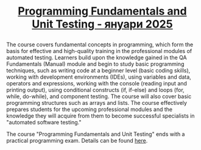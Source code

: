 # <p align="center"><a href="https://softuni.bg/trainings/4855/programming-fundamentals-and-unit-testing-january-2025"> Programming Fundamentals and Unit Testing - януари 2025 <a/><p>

The course covers fundamental concepts in programming, which form the basis for effective and high-quality training in the professional modules of automated testing. Learners build upon the knowledge gained in the QA Fundamentals (Manual) module and begin to study basic programming techniques, such as writing code at a beginner level (basic coding skills), working with development environments (IDEs), using variables and data, operators and expressions, working with the console (reading input and printing output), using conditional constructs (if, if-else) and loops (for, while, do-while), and component testing. The course will also cover basic programming structures such as arrays and lists. The course effectively prepares students for the upcoming professional modules and the knowledge they will acquire from them to become successful specialists in "automated software testing."

The course "Programming Fundamentals and Unit Testing" ends with a practical programming exam. Details can be found [here](https://softuni.bg/qa/curriculum).

